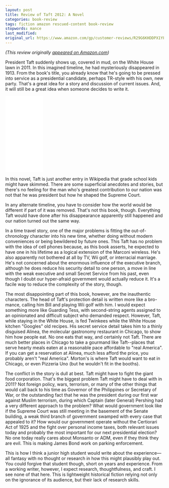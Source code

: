 ```yaml
---
layout: post
title: Review of Taft 2012: A Novel
categories: book-review
tags: fiction amazon rescued-content book-review
stopwords: mance
last_modified:
original_url: https://www.amazon.com/gp/customer-reviews/R29G6KHDDPX1YF
---
```


*(This review originally [appeared on Amazon.com](https://www.amazon.com/gp/customer-reviews/R29G6KHDDPX1YF))*

President Taft suddenly shows up, covered in mud, on the White House lawn in 2011. In this imagined timeline, he had mysteriously disappeared in 1913. From the book's title, you already know that he's going to be pressed into service as a presidential candidate, perhaps TR-style with his own, new party. That's a great idea for a story and discussion of current issues. And, it will still be a great idea when someone decides to write it.

<iframe style="width:120px;height:240px;" marginwidth="0" marginheight="0" scrolling="no" frameborder="0" src="//ws-na.amazon-adsystem.com/widgets/q?ServiceVersion=20070822&OneJS=1&Operation=GetAdHtml&MarketPlace=US&source=ac&ref=tf_til&ad_type=product_link&tracking_id=hashbang09-20&marketplace=amazon&region=US&placement=1594745501&asins=1594745501&linkId=f4d236852cce4e598034ccf0554d3c60&show_border=false&link_opens_in_new_window=false&price_color=333333&title_color=0066c0&bg_color=ffffff">
    </iframe>

In this novel, Taft is just another entry in Wikipedia that grade school kids might have skimmed. There are some superficial anecdotes and stories, but there's no feeling for the man who's greatest contribution to our nation was not that he was president but how he shaped the Supreme Court.

In any alternate timeline, you have to consider how the world would be different if part of it was removed. That's not this book, though. Everything Taft would have done after his disappearance apparently still happened and our nation turned out the same way.

In a time travel story, one of the major problems is fitting the out-of-chronology character into his new time, whether doing without modern conveniences or being bewildered by future ones. This Taft has no problem with the idea of cell phones because, as this book asserts, he expected to have one in his lifetime as a logical extension of the Marconi wireless. He's also apparently not bothered at all by TV, Wii golf, or interracial marriage. He's not concerned about the enormous influence of the executive branch, although he does reduce his security detail to one person, a move in line with the weak executive and small Secret Service from his past, even though I doubt our hyper-afraid government would actually reduce it. It's a facile way to reduce the complexity of the story, though.

The most disappointing part of this book, however, are the inauthentic characters. The head of Taft's protection detail is written more like a bro-mance, calling him Bill and playing Wii golf with him. I would expect something more like Guarding Tess, with second-string agents assigned to an opinionated and difficult subject who demanded respect. However, Taft, while staying in the White House, is fed Twinkees while the White House kitchen "Googles" old recipes. His secret service detail takes him to a thinly disguised Alinea, the molecular gastronomy restaurant in Chicago, to show him how people eat. No one eats that way, and certainly not Taft. There are much better places in Chicago to take a gourmand like Taft--places that serve hearty meals eaten at a reasonable pace affordable to "real America". If you can get a reservation at Alinea, much less afford the price, you probably aren't "real America". Morton's is where Taft would want to eat in Chicago, or even Pizzeria Uno (but he wouldn't fit in the booths).

The conflict in the story is dull at best. Taft might have to fight the giant food corporation. That's the biggest problem Taft might have to deal with in 2011? Not foreign policy, wars, terrorism, or many of the other things that would call back to his time as Governor of the Philippines or Secretary of War, or the outstanding fact that he was the president during our first war against Muslim terrorism, during which Captain (later General) Pershing had a very different approach to the problem? What would government look like if the Supreme Court was still meeting in the basement of the Senate building, a weak third branch of government swamped with every case that appealed to it? How would our government operate without the Certiorari Act of 1925 and the fight over personal income taxes, both relevant issues today and probably the most important for our next presidential election? No one today really cares about Monsanto or ADM, even if they think they are evil. This is making James Bond work on parking enforcement.

This is how I think a junior high student would write about the experience—all fantasy with no thought or research in how this might plausibly play out. You could forgive that student though, short on years and experience. From a working writer, however, I expect research, thoughtfulness, and craft. I see none of that here. This is lightweight historical fiction relying not only on the ignorance of its audience, but their lack of research skills.
